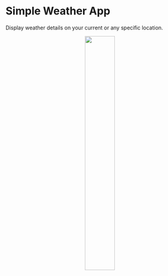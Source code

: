 # Simple Weather App

Display weather details on your current or any specific location.

<p align="center">
  <img 
    width=40%
    height=40%
    src="https://user-images.githubusercontent.com/101565812/169024696-e781c6fd-2467-42ac-9d0f-1fc7b3aa3f2c.jpg" >
</p>
